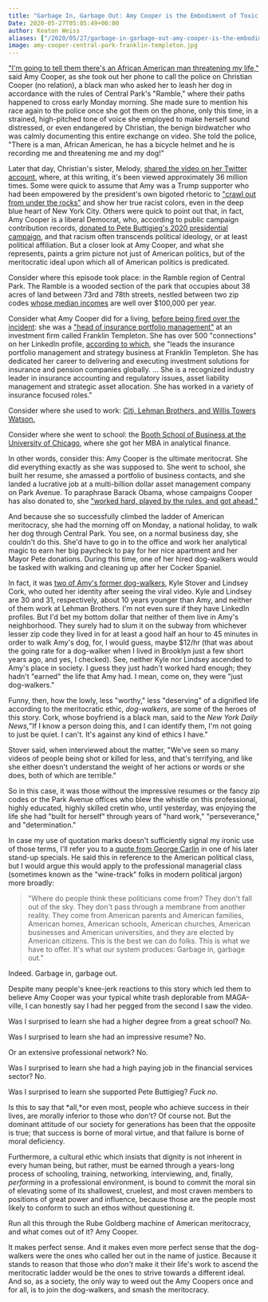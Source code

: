 ```yaml
---
title: "Garbage In, Garbage Out: Amy Cooper is the Embodiment of Toxic Meritocracy"
Date: 2020-05-27T05:05:49+00:00
author: Keaton Weiss
aliases: ["/2020/05/27/garbage-in-garbage-out-amy-cooper-is-the-embodiment-of-toxic-meritocracy"]
image: amy-cooper-central-park-franklin-templeton.jpg
---
```


["I'm going to tell them there's an African American man threatening my life,"](https://www.nbcnewyork.com/news/local/central-park-confrontation-goes-viral-white-woman-calls-cop-on-black-birder/2431773/) said Amy Cooper, as she took out her phone to call the police on Christian Cooper (no relation), a black man who asked her to leash her dog in accordance with the rules of Central Park's "Ramble," where their paths happened to cross early Monday morning. She made sure to mention his race again to the police once she got them on the phone, only this time, in a strained, high-pitched tone of voice she employed to make herself sound distressed, or even endangered by Christian, the benign birdwatcher who was calmly documenting this entire exchange on video. She told the police, "There is a man, African American, he has a bicycle helmet and he is recording me and threatening me and my dog!"

Later that day, Christian's sister, Melody, [shared the video on her Twitter account](https://twitter.com/melodyMcooper/status/1264965252866641920), where, at this writing, it's been viewed approximately 36 million times. Some were quick to assume that Amy was a Trump supporter who had been empowered by the president's own bigoted rhetoric to ["crawl out from under the rocks"](https://twitter.com/B52Malmet/status/1265279042028285954) and show her true racist colors, even in the deep blue heart of New York City. Others were quick to point out that, in fact, Amy Cooper is a liberal Democrat, who, according to public campaign contribution records, [donated to Pete Buttigieg's 2020 presidential campaign,](https://m.dailykos.com/stories/2020/5/26/1947809/-Amy-Cooper-Democratic-Donor) and that racism often transcends political ideology, or at least political affiliation. But a closer look at Amy Cooper, and what she represents, paints a grim picture not just of American politics, but of the meritocratic ideal upon which all of American politics is predicated.

Consider where this episode took place: in the Ramble region of Central Park. The Ramble is a wooded section of the park that occupies about 38 acres of land between 73rd and 78th streets, nestled between two zip codes [whose median incomes](https://www.bestplaces.net/economy/zip-code/new_york/upper_west_side/10023) are well over $100,000 per year.

Consider what Amy Cooper did for a living, [before being fired over the incident](https://www.cnn.com/2020/05/26/us/central-park-video-dog-video-african-american-trnd/index.html): she was a ["head of insurance portfolio management"](https://www.nytimes.com/2020/05/26/nyregion/amy-cooper-dog-central-park.html) at an investment firm called Franklin Templeton. She has over 500 "connections" on her LinkedIn profile, [according to which](https://heavy.com/news/2020/05/christian-cooper-video/), she "leads the insurance portfolio management and strategy business at Franklin Templeton. She has dedicated her career to delivering and executing investment solutions for insurance and pension companies globally. … She is a recognized industry leader in insurance accounting and regulatory issues, asset liability management and strategic asset allocation. She has worked in a variety of insurance focused roles."

Consider where she used to work: [Citi, Lehman Brothers, and Willis Towers Watson.](https://globintel.com/usa/who-is-amy-cooper-central-park-karen-bio-wiki-age-work/)

Consider where she went to school: the [Booth School of Business at the University of Chicago](https://poetsandquants.com/2020/05/26/chicago-booth-mba-loses-her-job-after-being-accused-of-racist-behavior/?pq-category=business-school-news), where she got her MBA in analytical finance.

In other words, consider this: Amy Cooper is the ultimate meritocrat. She did everything exactly as she was supposed to. She went to school, she built her resume, she amassed a portfolio of business contacts, and she landed a lucrative job at a multi-billion dollar asset management company on Park Avenue. To paraphrase Barack Obama, whose campaigns Cooper has also donated to, she ["worked hard, played by the rules, and got ahead."](https://twitter.com/BarackObama/status/791737295254675457)

And because she so successfully climbed the ladder of American meritocracy, she had the morning off on Monday, a national holiday, to walk her dog through Central Park. You see, on a normal business day, she couldn't do this. She'd have to go in to the office and work her analytical magic to earn her big paycheck to pay for her nice apartment and her Mayor Pete donations. During this time, one of her hired dog-walkers would be tasked with walking and cleaning up after her Cocker Spaniel.

In fact, it was [two of Amy's former dog-walkers](https://www.nydailynews.com/new-york/manhattan/ny-woman-calls-cops-on-black-man-central-park-identified-dog-walkers-20200527-ob37xtfnhzfwhhachyd3vprake-story.html), Kyle Stover and Lindsey Cork, who outed her identity after seeing the viral video. Kyle and Lindsey are 30 and 31, respectively, about 10 years younger than Amy, and neither of them work at Lehman Brothers. I'm not even sure if they have LinkedIn profiles. But I'd bet my bottom dollar that neither of them live in Amy's neighborhood. They surely had to slum it on the subway from whichever lesser zip code they lived in for at least a good half an hour to 45 minutes in order to walk Amy's dog, for, I would guess, maybe $12/hr (that was about the going rate for a dog-walker when I lived in Brooklyn just a few short years ago, and yes, I checked). See, neither Kyle nor Lindsey ascended to Amy's place in society. I guess they just hadn't worked hard enough; they hadn't "earned" the life that Amy had. I mean, come on, they were "just dog-walkers."

Funny, then, how the lowly, less "worthy," less "deserving" of a dignified life according to the meritocratic ethic, *dog-walkers*, are some of the heroes of this story. Cork, whose boyfriend is a black man, said to the *New York Daily News,*"If I know a person doing this, and I can identify them, I'm not going to just be quiet. I can't. It's against any kind of ethics I have."

Stover said, when interviewed about the matter, "We've seen so many videos of people being shot or killed for less, and that's terrifying, and like she either doesn't understand the weight of her actions or words or she does, both of which are terrible."

So in this case, it was those without the impressive resumes or the fancy zip codes or the Park Avenue offices who blew the whistle on this professional, highly educated, highly skilled cretin who, until yesterday, was enjoying the life she had "built for herself" through years of "hard work," "perseverance," and "determination."

In case my use of quotation marks doesn't sufficiently signal my ironic use of those terms, I'll refer you to a [quote from George Carlin](https://www.goodreads.com/quotes/78321-now-there-s-one-thing-you-might-have-noticed-i-don-t) in one of his later stand-up specials. He said this in reference to the American political class, but I would argue this would apply to the professional managerial class (sometimes known as the "wine-track" folks in modern political jargon) more broadly:

> "Where do people think these politicians come from? They don't fall out of the sky. They don't pass through a membrane from another reality. They come from American parents and American families, American homes, American schools, American churches, American businesses and American universities, and they are elected by American citizens. This is the best we can do folks. This is what we have to offer. It's what our system produces: Garbage in, garbage out."

Indeed. Garbage in, garbage out.

Despite many people's knee-jerk reactions to this story which led them to believe Amy Cooper was your typical white trash deplorable from MAGA-ville, I can honestly say I had her pegged from the second I saw the video.

Was I surprised to learn she had a higher degree from a great school? No.

Was I surprised to learn she had an impressive resume? No.

Or an extensive professional network? No.

Was I surprised to learn she had a high paying job in the financial services sector? No.

Was I surprised to learn she supported Pete Buttigieg? *Fuck no.*

Is this to say that *all,*or even most, people who achieve success in their lives, are morally inferior to those who don't? Of course not. But the dominant attitude of our society for generations has been that the opposite is true; that success is borne of moral virtue, and that failure is borne of moral deficiency.

Furthermore, a cultural ethic which insists that dignity is not inherent in every human being, but rather, must be earned through a years-long process of schooling, training, networking, interviewing, and, finally, *performing* in a professional environment, is bound to commit the moral sin of elevating some of its shallowest, cruelest, and most craven members to positions of great power and influence, because those are the people most likely to conform to such an ethos without questioning it.

Run all this through the Rube Goldberg machine of American meritocracy, and what comes out of it? Amy Cooper.

It makes perfect sense. And it makes even more perfect sense that the dog-walkers were the ones who called her out in the name of justice. Because it stands to reason that those who *don't* make it their life's work to ascend the meritocratic ladder would be the ones to strive towards a different ideal. And so, as a society, the only way to weed out the Amy Coopers once and for all, is to join the dog-walkers, and smash the meritocracy.
